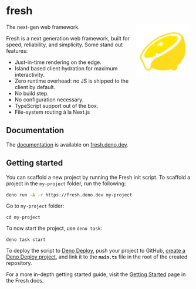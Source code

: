 # fresh

<img align="right" src="./www/static/logo.svg" height="150px" alt="the fresh logo: a sliced lemon dripping with juice">

The next-gen web framework.

Fresh is a next generation web framework, built for speed, reliability, and
simplicity. Some stand out features:

-   Just-in-time rendering on the edge.
-   Island based client hydration for maximum interactivity.
-   Zero runtime overhead: no JS is shipped to the client by default.
-   No build step.
-   No configuration necessary.
-   TypeScript support out of the box.
-   File-system routing à la Next.js

## Documentation

The [documentation](https://fresh.deno.dev/docs/) is available on
[fresh.deno.dev](https://fresh.deno.dev/).

## Getting started

You can scaffold a new project by running the Fresh init script. To scaffold a
project in the `my-project` folder, run the following:

```sh
deno run -A -r https://fresh.deno.dev my-project
```

Go to `my-project` folder:

```
cd my-project
```

To now start the project, use `deno task`:

```
deno task start
```

To deploy the script to [Deno Deploy](https://deno.com/deploy), push your
project to GitHub, [create a Deno Deploy project](https://dash.deno.com/new),
and link it to the **`main.ts`** file in the root of the created repository.

For a more in-depth getting started guide, visit the
[Getting Started](https://fresh.deno.dev/docs/getting-started) page in the Fresh
docs.
